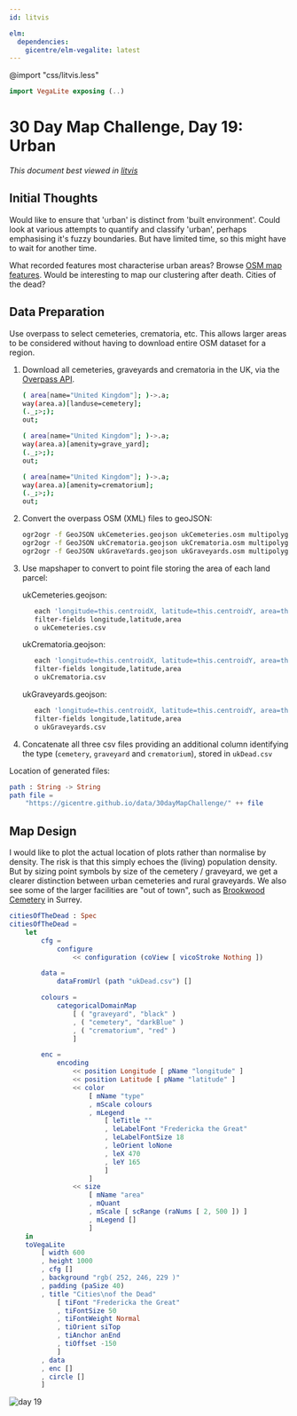 ```yaml
---
id: litvis

elm:
  dependencies:
    gicentre/elm-vegalite: latest
---
```


@import "css/litvis.less"

```elm {l=hidden}
import VegaLite exposing (..)
```

# 30 Day Map Challenge, Day 19: Urban

_This document best viewed in [litvis](https://github.com/gicentre/litvis)_

## Initial Thoughts

Would like to ensure that 'urban' is distinct from 'built environment'. Could look at various attempts to quantify and classify 'urban', perhaps emphasising it's fuzzy boundaries. But have limited time, so this might have to wait for another time.

What recorded features most characterise urban areas? Browse [OSM map features](https://wiki.openstreetmap.org/wiki/Map_Features). Would be interesting to map our clustering after death. Cities of the dead?

## Data Preparation

Use overpass to select cemeteries, crematoria, etc. This allows larger areas to be considered without having to download entire OSM dataset for a region.

1. Download all cemeteries, graveyards and crematoria in the UK, via the [Overpass API](https://overpass-turbo.eu).

   ```sh
   ( area[name="United Kingdom"]; )->.a;
   way(area.a)[landuse=cemetery];
   (._;>;);
   out;
   ```

   ```sh
   ( area[name="United Kingdom"]; )->.a;
   way(area.a)[amenity=grave_yard];
   (._;>;);
   out;
   ```

   ```sh
   ( area[name="United Kingdom"]; )->.a;
   way(area.a)[amenity=crematorium];
   (._;>;);
   out;
   ```

2. Convert the overpass OSM (XML) files to geoJSON:

   ```sh
   ogr2ogr -f GeoJSON ukCemeteries.geojson ukCemeteries.osm multipolygons
   ogr2ogr -f GeoJSON ukCrematoria.geojson ukCrematoria.osm multipolygons
   ogr2ogr -f GeoJSON ukGraveYards.geojson ukGraveyards.osm multipolygons
   ```

3. Use mapshaper to convert to point file storing the area of each land parcel:

   ukCemeteries.geojson:

   ```sh
      each 'longitude=this.centroidX, latitude=this.centroidY, area=this.area'
      filter-fields longitude,latitude,area
      o ukCemeteries.csv
   ```

   ukCrematoria.geojson:

   ```sh
      each 'longitude=this.centroidX, latitude=this.centroidY, area=this.area'
      filter-fields longitude,latitude,area
      o ukCrematoria.csv
   ```

   ukGraveyards.geojson:

   ```sh
      each 'longitude=this.centroidX, latitude=this.centroidY, area=this.area'
      filter-fields longitude,latitude,area
      o ukGraveyards.csv
   ```

4. Concatenate all three csv files providing an additional column identifying the type (`cemetery`, `graveyard` and `crematorium`), stored in `ukDead.csv`

Location of generated files:

```elm {l}
path : String -> String
path file =
    "https://gicentre.github.io/data/30dayMapChallenge/" ++ file
```

## Map Design

I would like to plot the actual location of plots rather than normalise by density. The risk is that this simply echoes the (living) population density. But by sizing point symbols by size of the cemetery / graveyard, we get a clearer distinction between urban cemeteries and rural graveyards. We also see some of the larger facilities are "out of town", such as [Brookwood Cemetery](https://en.wikipedia.org/wiki/Brookwood_Cemetery) in Surrey.

```elm {v l}
citiesOfTheDead : Spec
citiesOfTheDead =
    let
        cfg =
            configure
                << configuration (coView [ vicoStroke Nothing ])

        data =
            dataFromUrl (path "ukDead.csv") []

        colours =
            categoricalDomainMap
                [ ( "graveyard", "black" )
                , ( "cemetery", "darkBlue" )
                , ( "crematorium", "red" )
                ]

        enc =
            encoding
                << position Longitude [ pName "longitude" ]
                << position Latitude [ pName "latitude" ]
                << color
                    [ mName "type"
                    , mScale colours
                    , mLegend
                        [ leTitle ""
                        , leLabelFont "Fredericka the Great"
                        , leLabelFontSize 18
                        , leOrient loNone
                        , leX 470
                        , leY 165
                        ]
                    ]
                << size
                    [ mName "area"
                    , mQuant
                    , mScale [ scRange (raNums [ 2, 500 ]) ]
                    , mLegend []
                    ]
    in
    toVegaLite
        [ width 600
        , height 1000
        , cfg []
        , background "rgb( 252, 246, 229 )"
        , padding (paSize 40)
        , title "Cities\nof the Dead"
            [ tiFont "Fredericka the Great"
            , tiFontSize 50
            , tiFontWeight Normal
            , tiOrient siTop
            , tiAnchor anEnd
            , tiOffset -150
            ]
        , data
        , enc []
        , circle []
        ]
```

![day 19](images/day19.jpg)
